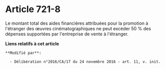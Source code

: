 # Article 721-8

Le montant total des aides financières attribuées pour la promotion à l'étranger des œuvres cinématographiques ne peut
excéder 50 % des dépenses supportées par l'entreprise de vente à l'étranger.

**Liens relatifs à cet article**

	**Modifié par**:

	  - Délibération n°2016/CA/17 du 24 novembre 2016 - art. 11, v. init.
